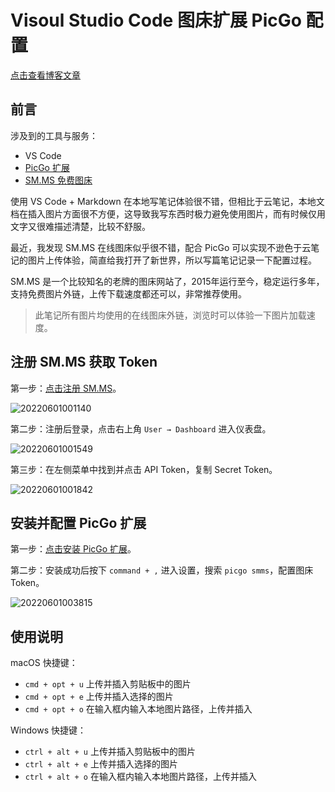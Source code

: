 # Visoul Studio Code 图床扩展 PicGo 配置

[点击查看博客文章](https://in-x.cc/2022/06/01/vscode-picgo-picbed-expansion/)

## 前言

涉及到的工具与服务：

- VS Code
- [PicGo 扩展](vscode:extension/Spades.vs-picgo)
- [SM.MS 免费图床](https://sm.ms)

使用 VS Code + Markdown 在本地写笔记体验很不错，但相比于云笔记，本地文档在插入图片方面很不方便，这导致我写东西时极力避免使用图片，而有时候仅用文字又很难描述清楚，比较不舒服。

最近，我发现 SM.MS 在线图床似乎很不错，配合 PicGo 可以实现不逊色于云笔记的图片上传体验，简直给我打开了新世界，所以写篇笔记记录一下配置过程。

SM.MS 是一个比较知名的老牌的图床网站了，2015年运行至今，稳定运行多年，支持免费图片外链，上传下载速度都还可以，非常推荐使用。

> 此笔记所有图片均使用的在线图床外链，浏览时可以体验一下图片加载速度。

## 注册 SM.MS 获取 Token

第一步：[点击注册 SM.MS](https://sm.ms/register)。

![20220601001140](https://s2.loli.net/2022/06/01/UE8zox5SWMqKCNT.png)

第二步：注册后登录，点击右上角 `User → Dashboard` 进入仪表盘。

![20220601001549](https://s2.loli.net/2022/06/01/GLeMtKDwz6VETs4.png)

第三步：在左侧菜单中找到并点击 API Token，复制 Secret Token。

![20220601001842](https://s2.loli.net/2022/06/01/XcUqgpui3b2V5Ij.png)

## 安装并配置 PicGo 扩展

第一步：[点击安装 PicGo 扩展](vscode:extension/Spades.vs-picgo)。

第二步：安装成功后按下 `command + ,` 进入设置，搜索 `picgo smms`，配置图床 Token。

![20220601003815](https://s2.loli.net/2022/06/01/gUy1lEfiIk3TaPO.png)

## 使用说明

macOS 快捷键：

- `cmd + opt + u` 上传并插入剪贴板中的图片
- `cmd + opt + e` 上传并插入选择的图片
- `cmd + opt + o` 在输入框内输入本地图片路径，上传并插入

Windows 快捷键：

- `ctrl + alt + u` 上传并插入剪贴板中的图片
- `ctrl + alt + e` 上传并插入选择的图片
- `ctrl + alt + o` 在输入框内输入本地图片路径，上传并插入
